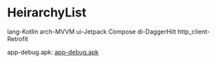 # HeirarchyList

lang-Kotlin
arch-MVVM
ui-Jetpack Compose
di-DaggerHilt
http_client-Retrofit


app-debug.apk: [app-debug.apk](https://github.com/imnithish/HeirarchyList/blob/master/apk/app-debug.apk)
